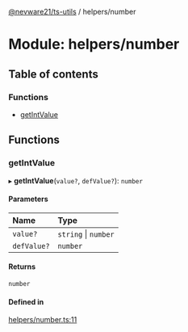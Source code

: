 [@nevware21/ts-utils](../README.md) / helpers/number

# Module: helpers/number

## Table of contents

### Functions

- [getIntValue](helpers_number.md#getintvalue)

## Functions

### getIntValue

▸ **getIntValue**(`value?`, `defValue?`): `number`

#### Parameters

| Name | Type |
| :------ | :------ |
| `value?` | `string` \| `number` |
| `defValue?` | `number` |

#### Returns

`number`

#### Defined in

[helpers/number.ts:11](https://github.com/nevware21/ts-utils/blob/e2a920b/ts-utils/src/helpers/number.ts#L11)
